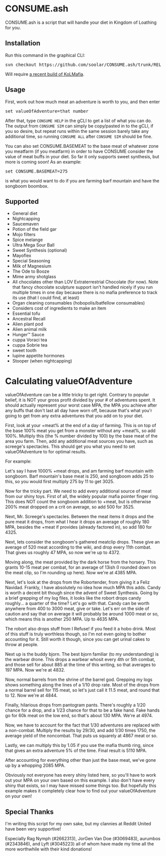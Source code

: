 # CONSUME.ash

CONSUME.ash is a script that will handle your diet in Kingdom of Loathing for you.

## Installation

Run this command in the graphical CLI:
<pre>
svn checkout https://github.com/soolar/CONSUME.ash/trunk/RELEASE/
</pre>
Will require [a recent build of KoLMafia](http://builds.kolmafia.us/job/Kolmafia/lastSuccessfulBuild/).

## Usage

First, work out how much meat an adventure is worth to you, and then enter
<pre>
set valueOfAdventure=that number
</pre>
After that, type `CONSUME HELP` in the gCLI to get a list of what you can do.
The output from `CONSUME SIM` can simply be copy/pasted in to the gCLI, if you so
desire, but repeat runs within the same session barely take any additional time,
so running `CONSUME ALL` after `CONSUME SIM` should be fine.

You can also set CONSUME.BASEMEAT to the base meat of whatever zone you meatfarm (if you meatfarm)
in order to have CONSUME consider the value of meat buffs in your diet. So far it only supports
sweet synthesis, but more is coming soon! As an example:
<pre>
set CONSUME.BASEMEAT=275
</pre>
is what you would want to do if you are farming barf mountain and have the songboom boombox.

## Supported

* General diet
* Nightcapping
* Saucemaven
* Potion of the field gar
* Mojo filters
* Spice melange
* Ultra Mega Sour Ball
* Sweet Synthesis (optional)
* Mayoflex
* Special Seasoning
* Milk of Magnesium
* The Ode to Booze
* Mime army shotglass
* All chocolates other than LOV Extraterrestrial Chocolate (for now). Note that fancy chocolate
sculpture support isn't handled nicely if you run multiple times in one day because there is no
mafia preference to track its use (that I could find, at least)
* Organ cleaning consumables (hobopolis/batfellow consumables)
* Considers cost of ingredients to make an item
* Essential tofu
* Ancestral Recall
* Alien plant pod
* Alien animal milk
* Hunger&trade; Sauce
* cuppa Voraci tea
* cuppa Sobrie tea
* sweet tooth
* lupine appetite hormones
* Stooper (when nightcapping)

# Calculating valueOfAdventure

valueOfAdventure can be a little tricky to get right. Contrary to popular belief,
it is NOT your gross profit divided by your # of adventures spent. It should
actually represent your worst case MPA, the MPA you achieve after any buffs that
don't last all day have worn off, because that's what you'r going to get from any
extra adventures that you add on to your diet.

First, look at your +meat% at the end of a day of farming. This is on top of the
base 100% meat you get from a monster without any +meat%, so add 100%. Multiply
this (the % number divided by 100) by the base meat of the area you farm. Then,
add any additional meat sources you have, such as screege's spectacles. This
should get you what you need to set valueOfAdventure to for optimal results.



For example:

Let's say I have 1000% +meat drops, and am farming barf mountain with songboom.
Barf mountain's base meat is 250, and songboom adds 25 to this, so you would
first multiply 275 by 11 to get 3025.

Now for the tricky part. We need to add
every additional source of meat from our shiny toys. First of all, the widely
popular mafia pointer finger ring. This does NOT count the songboom addition to
+meat, but is otherwise 200% meat dropped on a crit on average, so add 500 for 3525.

Next, Mr. Screege's spectacles. Between the meat items it drops and the pure
meat it drops, from what I hear it drops an average of roughly 180 MPA, besides
the +meat if provides (already factored in), so add 180 for 4325.

Next, lets consider the songboom's gathered meatclip drops. These give an average
of 520 meat according to the wiki, and drop every 11th combat. That gives us
roughly 47 MPA, so now we're up to 4372.

Moving along, the meat provided by the dark horse from the horsery. This grants
10-15 meat per combat, for an average of 13ish (I rounded down on the meat clip,
so I'm rounding up here). Now we're at 4385 MPA.

Next, let's look at the drops from the Robortender, from giving it a Feliz Navidad.
Frankly, I have absolutely no idea how much MPA this adds. Candy is worth a
decent bit though since the advent of Sweet Synthesis. Going by a brief grepping
of my log files, it looks like the robort drops candy roughly... a quarter of the
time? Let's go with that. Candy can be worth anywhere from 400 to 3000 meat, give
or take. Let's err on the side of caution and say that on average it will probably
be around 1000 meat or so, which means this is another 250 MPA. Up to 4635 MPA.

The robort also drops stuff from I Refuse! if you feed it a hobo drink. Most of
this stuff is truly worthless though, so I'm not even going to bother accounting
for it. Still worth it though, since you can get urinal cakes to throw at people.

Next up is the buddy bjorn. The best bjorn familiar (to my understanding) is the
warbear drone. This drops a warbear whosit every 4th or 5th combat, and those
sell for about 885 at the time of this writing, so that averages to 197 MPA.
Now we're at 4832.

Now, normal barrels from the shrine of the barrel god. Grepping my logs shows
something along the lines of a 1/10 drop rate. Most of the drops from a normal
barrel sell for 115 meat, so let's just call it 11.5 meat, and round that to 12.
Now we're at 4844.

Finally, hilarious drops from pantogram pants. There's roughly a 1/20 chance for
a drop, and a 1/23 chance for that to be a fake hand. Fake hands go for 60k meat
on the low end, so that's about 130 MPA. We're at 4974.

Now, we have to account for the fact that 1/30 adventures are replaced with a
non-combat. Multiply the results by 29/30, and add 1/30 times 1750, the average
yield of the noncombat. That puts us squarely at 4867 meat or so.

Lastly, we can multiply this by 1.05 if you use the mafia thumb ring, since that
gives an extra adventure 5% of the time. Final result is 5110 MPA.

After accounting for everything other than just the base meat, we've gone up by
a whopping 2085 MPA.

Obviously not everyone has every shiny listed here, so you'll have to work out
your MPA on your own based on this example. I also don't have every shiny that
exists, so I may have missed some things too. But hopefully this example makes
it completely clear how to find out your valueOfAdventure on your own!

## Special Thanks

I'm writing this script for my own sake, but my clannies at Reddit United have been very supportive!

Especially Rag Nymph (#2662313), JorGen Van Doe (#3069483), aurumbos (#2343846), and Lyft (#3045223)
all of whom have made my time all the more worthwhile with their kind donations!
